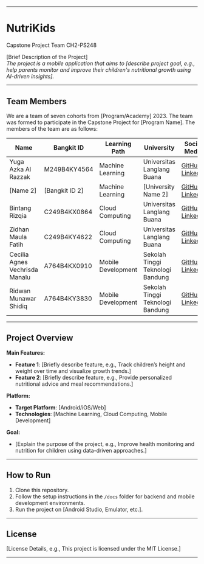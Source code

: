 # 

---

# **NutriKids**
Capstone Project Team CH2-PS248 

[Brief Description of the Project]  
_The project is a mobile application that aims to [describe project goal, e.g., help parents monitor and improve their children's nutritional growth using AI-driven insights]._

---

## **Team Members**
We are a team of seven cohorts from [Program/Academy] 2023. The team was formed to participate in the Capstone Project for [Program Name]. The members of the team are as follows:

| **Name**                  | **Bangkit ID**  | **Learning Path**       | **University**                              | **Social Media**                |
|---------------------------|-----------------|-------------------------|--------------------------------------------|----------------------------------|
| Yuga Azka Al Razzak                  | M249B4KY4564  | Machine Learning        | Universitas Langlang Buana                        | [GitHub](https://github.com/YugaZ963) [LinkedIn](https://www.linkedin.com/in/yuga-azka-al-razzak-875970294/)       |
| [Name 2]                  | [Bangkit ID 2]  | Machine Learning        | [University Name 2]                        | [GitHub](#) [LinkedIn](#)       |
| Bintang Rizqia                  | C249B4KX0864  | Cloud Computing         | Universitas Langlang Buana                        | [GitHub](https://github.com/bintangrizq) [LinkedIn](#)       |
| Zidhan Maula Fatih                  | C249B4KY4622  | Cloud Computing         | Universitas Langlang Buana                        | [GitHub](https://github.com/zidhanmf27) [LinkedIn](https://linkedin.com/in/zidhanmf)       |
| Cecilia Agnes Vechrisda Manalu                  | A764B4KX0910  | Mobile Development      | Sekolah Tinggi Teknologi Bandung                        | [GitHub](https://github.com/ceciliaagnes04) [LinkedIn](#)       |
| Ridwan Munawar Shidiq                | A764B4KY3830  | Mobile Development      | Sekolah Tinggi Teknologi Bandung                        | [GitHub](#) [LinkedIn](#)       |

---

## **Project Overview**

**Main Features:**
- **Feature 1**: [Briefly describe feature, e.g., Track children’s height and weight over time and visualize growth trends.]
- **Feature 2**: [Briefly describe feature, e.g., Provide personalized nutritional advice and meal recommendations.]

**Platform:**
- **Target Platform**: [Android/iOS/Web]
- **Technologies**: [Machine Learning, Cloud Computing, Mobile Development]

**Goal:**
- [Explain the purpose of the project, e.g., Improve health monitoring and nutrition for children using data-driven approaches.]

---

## **How to Run**
1. Clone this repository.
2. Follow the setup instructions in the `/docs` folder for backend and mobile development environments.
3. Run the project on [Android Studio, Emulator, etc.].

---

## **License**
[License Details, e.g., This project is licensed under the MIT License.]

---
